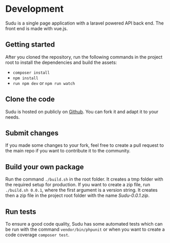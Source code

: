 # Development
Sudu is a single page application with a laravel powered API back end. The front end is made with vue.js.

## Getting started
After you cloned the repository, run the following commands in the project root to install the dependencies and build the assets:
- `composer install`
- `npm install`
- `run npm dev` or `npm run watch`

## Clone the code
Sudu is hosted on publicly on [Github](https://github.com/Digital-Peak/Sudu). You can fork it and adapt it to your needs.

## Submit changes
If you made some changes to your fork, feel free to create a pull request to the main repo if you want to contribute it to the community.

## Build your own package
Run the command `./build.sh` in the root folder. It creates a tmp folder with the required setup for production.
If you want to create a zip file, run `./build.sh 0.0.1`, where the first argument is a version string. It creates then a zip file in the project root folder with the name _Sudu-0.0.1.zip_.

## Run tests
To ensure a good code quality, Sudu has some automated tests which can be run with the command `vendor/bin/phpunit` or when you want to create a code coverage `composer test`.
